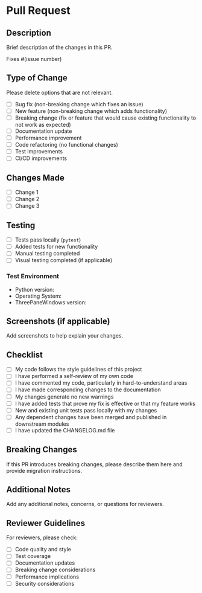 # Pull Request

## Description

Brief description of the changes in this PR.

Fixes #(issue number)

## Type of Change

Please delete options that are not relevant.

- [ ] Bug fix (non-breaking change which fixes an issue)
- [ ] New feature (non-breaking change which adds functionality)
- [ ] Breaking change (fix or feature that would cause existing functionality to not work as expected)
- [ ] Documentation update
- [ ] Performance improvement
- [ ] Code refactoring (no functional changes)
- [ ] Test improvements
- [ ] CI/CD improvements

## Changes Made

- [ ] Change 1
- [ ] Change 2
- [ ] Change 3

## Testing

- [ ] Tests pass locally (`pytest`)
- [ ] Added tests for new functionality
- [ ] Manual testing completed
- [ ] Visual testing completed (if applicable)

### Test Environment

- Python version:
- Operating System:
- ThreePaneWindows version:

## Screenshots (if applicable)

Add screenshots to help explain your changes.

## Checklist

- [ ] My code follows the style guidelines of this project
- [ ] I have performed a self-review of my own code
- [ ] I have commented my code, particularly in hard-to-understand areas
- [ ] I have made corresponding changes to the documentation
- [ ] My changes generate no new warnings
- [ ] I have added tests that prove my fix is effective or that my feature works
- [ ] New and existing unit tests pass locally with my changes
- [ ] Any dependent changes have been merged and published in downstream modules
- [ ] I have updated the CHANGELOG.md file

## Breaking Changes

If this PR introduces breaking changes, please describe them here and provide migration instructions.

## Additional Notes

Add any additional notes, concerns, or questions for reviewers.

## Reviewer Guidelines

For reviewers, please check:

- [ ] Code quality and style
- [ ] Test coverage
- [ ] Documentation updates
- [ ] Breaking change considerations
- [ ] Performance implications
- [ ] Security considerations
